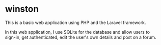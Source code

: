 # winston

This is a basic web application using PHP and the Laravel framework.

In this web application, I use SQLite for the database and allow users to sign-in, get authenticated, edit the user's own details and post on a forum.